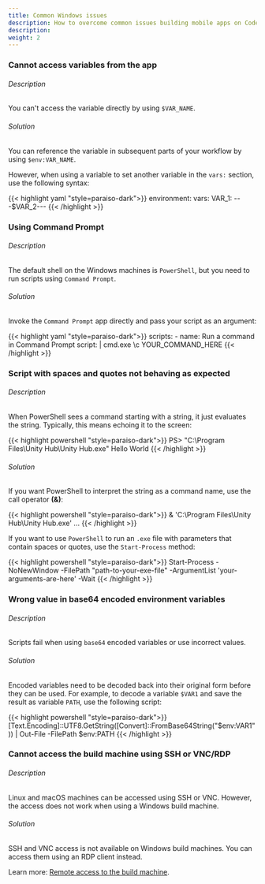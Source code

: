```yaml
---
title: Common Windows issues
description: How to overcome common issues building mobile apps on Codemagic with Windows
description: 
weight: 2
---
```


### Cannot access variables from the app

###### Description
You can't access the variable directly by using `$VAR_NAME`. 

###### Solution
You can reference the variable in subsequent parts of your workflow by using `$env:VAR_NAME`.

However, when using a variable to set another variable in the `vars:` section, use the following syntax:

{{< highlight yaml "style=paraiso-dark">}}
  environment:
    vars:
      VAR_1: ---\$VAR_2\---
{{< /highlight >}}


### Using Command Prompt

###### Description
The default shell on the Windows machines is `PowerShell`, but you need to run scripts using `Command Prompt`.

###### Solution
Invoke the `Command Prompt` app directly and pass your script as an argument:

{{< highlight yaml "style=paraiso-dark">}}
  scripts:
    - name: Run a command in Command Prompt
      script: | 
        cmd.exe \c YOUR_COMMAND_HERE
{{< /highlight >}}


### Script with spaces and quotes not behaving as expected

###### Description
When PowerShell sees a command starting with a string, it just evaluates the string. Typically, this means echoing it to the screen:

{{< highlight powershell "style=paraiso-dark">}}
PS> "C:\Program Files\Unity Hub\Unity Hub.exe"
Hello World
{{< /highlight >}}

###### Solution
If you want PowerShell to interpret the string as a command name, use the call operator **(&)**:

{{< highlight powershell "style=paraiso-dark">}}
& 'C:\Program Files\Unity Hub\Unity Hub.exe' ...
{{< /highlight >}}

If you want to use `PowerShell` to run an `.exe` file with parameters that contain spaces or quotes, use the `Start-Process` method:

{{< highlight powershell "style=paraiso-dark">}}
Start-Process -NoNewWindow -FilePath "path-to-your-exe-file" -ArgumentList 'your-arguments-are-here' -Wait
{{< /highlight >}}


### Wrong value in base64 encoded environment variables

###### Description
Scripts fail when using `base64` encoded variables or use incorrect values.

###### Solution
Encoded variables need to be decoded back into their original form before they can be used. For example, to decode a variable `$VAR1` and save the result as variable `PATH`, use the following script:

{{< highlight powershell "style=paraiso-dark">}}
[Text.Encoding]::UTF8.GetString([Convert]::FromBase64String("$env:VAR1")) | Out-File -FilePath $env:PATH
{{< /highlight >}}


### Cannot access the build machine using SSH or VNC/RDP

###### Description
Linux and macOS machines can be accessed using SSH or VNC. However, the access does not work when using a Windows build machine.

###### Solution
SSH and VNC access is not available on Windows build machines. You can access them using an RDP client instead.

Learn more: [Remote access to the build machine](../troubleshooting/accessing-builder-machine-via-ssh/).